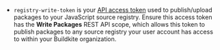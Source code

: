 - `registry-write-token` is your [API access token](https://buildkite.com/user/api-access-tokens) used to publish/upload packages to your JavaScript source registry. Ensure this access token has the **Write Packages** REST API scope, which allows this token to publish packages to any source registry your user account has access to within your Buildkite organization.
